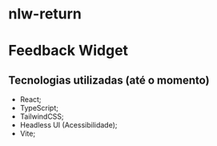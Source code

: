 # nlw-return


# Feedback Widget


## Tecnologias utilizadas (até o momento)

- React;
- TypeScript;
- TailwindCSS;
- Headless UI (Acessibilidade);
- Vite;
